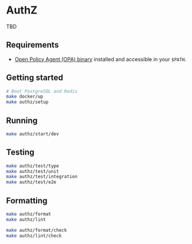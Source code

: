 # AuthZ

TBD

## Requirements

- [Open Policy Agent (OPA)
  binary](https://www.openpolicyagent.org/docs/latest/#1-download-opa) installed
  and accessible in your `$PATH`.

## Getting started

```bash
# Boot PostgreSQL and Redis
make docker/up
make authz/setup
```

## Running

```bash
make authz/start/dev
```

## Testing

```bash
make authz/test/type
make authz/test/unit
make authz/test/integration
make authz/test/e2e
```

## Formatting

```bash
make authz/format
make authz/lint

make authz/format/check
make authz/lint/check
```
